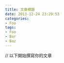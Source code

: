 ```yaml
---
title: 文章標題
date: 2013-12-24 23:29:53
categories:
- Foo
tags:
- Foo
- Bar
- Baz
--- 
```


// 以下開始撰寫你的文章